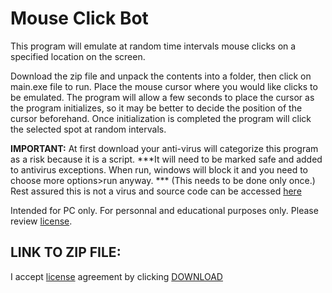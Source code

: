 # __Mouse Click Bot__

This program will emulate at random time intervals mouse clicks on a specified location on the screen. 

Download the zip file and unpack the contents into a folder, then click on main.exe file to run. Place the mouse cursor where you would like clicks to be emulated. The program will allow a few seconds to place the cursor as the program initializes, so it may be better to decide the position of the cursor beforehand. Once initialization is completed the program will click the selected spot at random intervals. 

**IMPORTANT:** At first download your anti-virus will categorize this program as a risk because it is a script. ***It will need to be marked safe and added to antivirus exceptions. When run, windows will block it and you need to choose more options>run anyway. *** (This needs to be done only once.) Rest assured this is not a virus and source code can be accessed [here](https://github.com/Imranazeb/MouseClickBot/blob/master/main.py) 

Intended for PC only. For personnal and educational purposes only. Please review [license](https://github.com/Imranazeb/MouseClickBot/blob/master/License.md). 

## LINK TO ZIP FILE:

I accept [license](https://github.com/Imranazeb/MouseClickBot/blob/master/License.md) agreement by clicking [DOWNLOAD](https://github.com/Imranazeb/MouseClickBot/files/10367474/main.zip)
